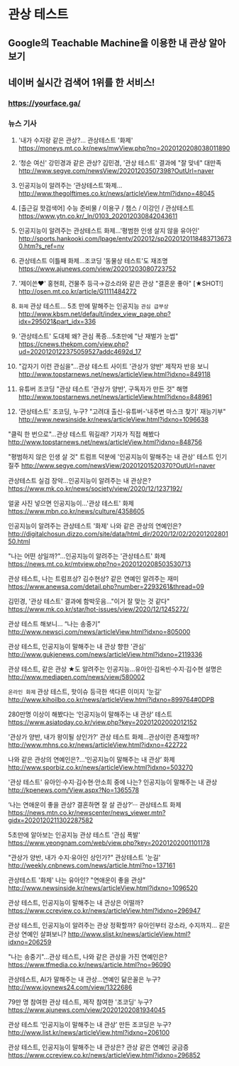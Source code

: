 # 관상 테스트
## Google의 Teachable Machine을 이용한 내 관상 알아보기
## 네이버 실시간 검색어 1위를 한 서비스!
### https://yourface.ga/
### 뉴스 기사
1. '내가 수지랑 같은 관상?… 관상테스트 '화제' https://moneys.mt.co.kr/news/mwView.php?no=2020120208038011890

2. ‘청순 여신' 강민경과 같은 관상? 김민경, '관상 테스트' 결과에 "잘 맞네" 대만족 http://www.segye.com/newsView/20201203507398?OutUrl=naver

3. 인공지능이 알려주는 ‘관상테스트’화제… http://www.thegolftimes.co.kr/news/articleView.html?idxno=48045

4. [출근길 핫검색어] 수능 준비물 / 이용구 / 챔스 / 이강인 / 관상테스트 https://www.ytn.co.kr/_ln/0103_202012030842043611

5. 인공지능이 알려주는 관상테스트 화제…'평범한 인생 살지 않을 유아인' http://sports.hankooki.com/lpage/entv/202012/sp20201201184837136730.htm?s_ref=nv

6. 관상테스트 이틀째 화제...조코딩 '동물상 테스트'도 재조명 https://www.ajunews.com/view/20201203080723752

7. '제이쓴❤︎' 홍현희, 건물주 등극→강소라와 같은 관상 "결혼운 좋아" [★SHOT!] http://osen.mt.co.kr/article/G1111484272

8. `화제` 관상 테스트... 5초 만에 말해주는 인공지능 `관심 급부상` http://www.kbsm.net/default/index_view_page.php?idx=295021&part_idx=336

9. '관상테스트' 도대체 왜? 관심 폭증...5초만에 "난 재벌가 눈썹" https://cnews.thekpm.com/view.php?ud=2020120122375059527addc4692d_17

10. "갑자기 이런 관심을"…관상 테스트 사이트 '관상가 양반' 제작자 반응 보니 http://www.topstarnews.net/news/articleView.html?idxno=849118

11. 유튜버 조코딩 "관상 테스트 '관상가 양반', 구독자가 만든 것" 해명 http://www.topstarnews.net/news/articleView.html?idxno=848961

12. ‘관상테스트' 조코딩, 누구? "고려대 출신-유튜버-'내주변 마스크 찾기' 재능기부" http://www.newsinside.kr/news/articleView.html?idxno=1096638

"클릭 한 번으로"…관상 테스트 뭐길래? 기자가 직접 해봤다
http://www.topstarnews.net/news/articleView.html?idxno=848756

"평범하지 않은 인생 살 것" 트럼프 덕분에 '인공지능이 말해주는 내 관상' 테스트 인기 질주
http://www.segye.com/newsView/20201201520370?OutUrl=naver

관상테스트 실검 장악…인공지능이 알려주는 내 관상은?
https://www.mk.co.kr/news/society/view/2020/12/1237192/

얼굴 사진 넣으면 인공지능이…'관상 테스트' 화제
https://www.mbn.co.kr/news/culture/4358605

인공지능이 알려주는 관상테스트 '화제' 나와 같은 관상의 연예인은?
http://digitalchosun.dizzo.com/site/data/html_dir/2020/12/02/2020120280150.html

"나는 어떤 상일까?"…인공지능이 알려주는 '관상테스트' 화제
https://news.mt.co.kr/mtview.php?no=2020120208503530713

관상 테스트, 나는 트럼프상? 김수현상? 같은 연예인 알려주는 재미
https://www.anewsa.com/detail.php?number=2293261&thread=09

김민경, '관상 테스트' 결과에 함박웃음..."이거 잘 맞는 것 같다"
https://www.mk.co.kr/star/hot-issues/view/2020/12/1245272/

관상 테스트 해보니… “나는 송중기”
http://www.newscj.com/news/articleView.html?idxno=805000

관상 테스트, 인공지능이 말해주는 내 관상 향한 '관심'
http://www.gukjenews.com/news/articleView.html?idxno=2119336

관상 테스트, 같은 관상 ★도 알려주는 인공지능…유아인·김옥빈·수지·김수현 설명은
http://www.mediapen.com/news/view/580002

`온라인 화제` 관상 테스트, 핫이슈 등극한 색다른 이미지 '눈길'
http://www.kihoilbo.co.kr/news/articleView.html?idxno=899764#0DPB

280만명 이상이 해봤다는 ‘인공지능이 말해주는 내 관상’ 테스트
https://www.asiatoday.co.kr/view.php?key=20201202002012152

'관상가 양반, 내가 왕이될 상인가?' 관상 테스트 화제...관상이란 존재할까?
http://www.mhns.co.kr/news/articleView.html?idxno=422722

나와 같은 관상의 연예인은?…‘인공지능이 말해주는 내 관상’ 화제
http://www.sporbiz.co.kr/news/articleView.html?idxno=503270

'관상 테스트' 유아인·수지·김수현·안소희 중에 나는? 인공지능이 말해주는 내 관상
http://kpenews.com/View.aspx?No=1365578

‘나는 연애운이 좋을 관상? 결혼하면 잘 살 관상?’··· 관상테스트 화제
https://news.mtn.co.kr/newscenter/news_viewer.mtn?gidx=2020120211302287582

5초만에 알아보는 인공지능 관상 테스트 '관심 폭발'
https://www.yeongnam.com/web/view.php?key=20201202001101178

"관상가 양반, 내가 수지·유아인 상인가?" 관상테스트 '눈길'
http://weekly.cnbnews.com/news/article.html?no=137161

관상테스트 '화제' 나는 유아인? "연애운이 좋을 관상"
http://www.newsinside.kr/news/articleView.html?idxno=1096520

관상 테스트, 인공지능이 말해주는 내 관상은 어떨까?
https://www.ccreview.co.kr/news/articleView.html?idxno=296947

관상 테스트, 인공지능이 알려주는 관상 정확할까? 유아인부터 강소라, 수지까지… 같은 관상 연예인 살펴보니?
http://www.slist.kr/news/articleView.html?idxno=206259

"나는 송중기"…관상 테스트, 나와 같은 관상을 가진 연예인은?
https://www.tfmedia.co.kr/news/article.html?no=96090

관상테스트, AI가 말해주는 내 관상…연예인 닮은꼴은 누구?
http://www.joynews24.com/view/1322686

79만 명 참여한 관상 테스트, 제작 참여한 '조코딩' 누구?
https://www.ajunews.com/view/20201202081934045

관상 테스트 ‘인공지능이 말해주는 내 관상’ 만든 조코딩은 누구?
http://www.list.kr/news/articleView.html?idxno=206100

관상 테스트, 인공지능이 말해주는 내 관상은? 관상 같은 연예인 궁금증
https://www.ccreview.co.kr/news/articleView.html?idxno=296852
